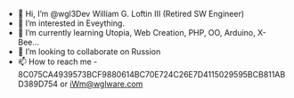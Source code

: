 - 👋 Hi, I’m @wgl3Dev William G. Loftin III (Retired SW Engineer)
- 👀 I’m interested in Eveything.
- 🌱 I’m currently learning Utopia, Web Creation, PHP, OO, Arduino, X-Bee... 
- 💞️ I’m looking to collaborate on Russion
- 📫 How to reach me - 8C075CA4939573BCF9880614BC70E724C26E7D4115029595BCB811ABD389D754 or iWm@wglware.com

<!---
wgl3Dev/wgl3Dev is a ✨ special ✨ repository because its `README.md` (this file) appears on your GitHub profile.
You can click the Preview link to take a look at your changes.
--->
